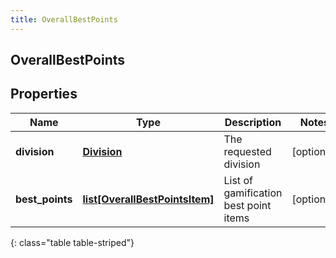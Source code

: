 ```yaml
---
title: OverallBestPoints
---
```

## OverallBestPoints

## Properties

|Name | Type | Description | Notes|
|------------ | ------------- | ------------- | -------------|
| **division** | [**Division**](Division.html) | The requested division | [optional] |
| **best_points** | [**list[OverallBestPointsItem]**](OverallBestPointsItem.html) | List of gamification best point items | [optional] |
{: class="table table-striped"}


